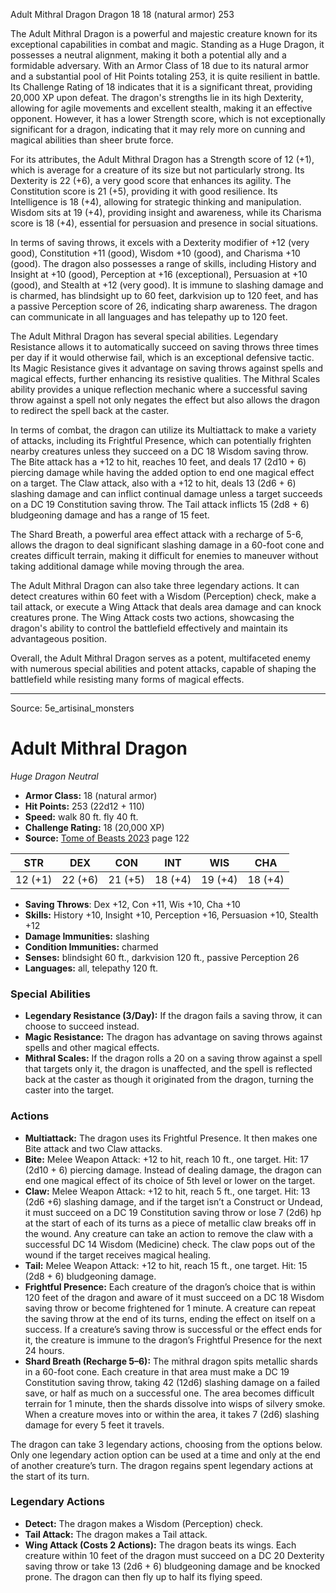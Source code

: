 <MonsterName/>Adult Mithral Dragon</MonsterName>
<CreatureType/>Dragon</CreatureType>
<CR/>18</CR>
<AC/>18 (natural armor)</AC>
<HP/>253</HP>
<summary>The Adult Mithral Dragon is a powerful and majestic creature known for its exceptional capabilities in combat and magic. Standing as a Huge Dragon, it possesses a neutral alignment, making it both a potential ally and a formidable adversary. With an Armor Class of 18 due to its natural armor and a substantial pool of Hit Points totaling 253, it is quite resilient in battle. Its Challenge Rating of 18 indicates that it is a significant threat, providing 20,000 XP upon defeat. The dragon's strengths lie in its high Dexterity, allowing for agile movements and excellent stealth, making it an effective opponent. However, it has a lower Strength score, which is not exceptionally significant for a dragon, indicating that it may rely more on cunning and magical abilities than sheer brute force.</summary>

<detail>

For its attributes, the Adult Mithral Dragon has a Strength score of 12 (+1), which is average for a creature of its size but not particularly strong. Its Dexterity is 22 (+6), a very good score that enhances its agility. The Constitution score is 21 (+5), providing it with good resilience. Its Intelligence is 18 (+4), allowing for strategic thinking and manipulation. Wisdom sits at 19 (+4), providing insight and awareness, while its Charisma score is 18 (+4), essential for persuasion and presence in social situations. 

In terms of saving throws, it excels with a Dexterity modifier of +12 (very good), Constitution +11 (good), Wisdom +10 (good), and Charisma +10 (good). The dragon also possesses a range of skills, including History and Insight at +10 (good), Perception at +16 (exceptional), Persuasion at +10 (good), and Stealth at +12 (very good). It is immune to slashing damage and is charmed, has blindsight up to 60 feet, darkvision up to 120 feet, and has a passive Perception score of 26, indicating sharp awareness. The dragon can communicate in all languages and has telepathy up to 120 feet.

The Adult Mithral Dragon has several special abilities. Legendary Resistance allows it to automatically succeed on saving throws three times per day if it would otherwise fail, which is an exceptional defensive tactic. Its Magic Resistance gives it advantage on saving throws against spells and magical effects, further enhancing its resistive qualities. The Mithral Scales ability provides a unique reflection mechanic where a successful saving throw against a spell not only negates the effect but also allows the dragon to redirect the spell back at the caster.

In terms of combat, the dragon can utilize its Multiattack to make a variety of attacks, including its Frightful Presence, which can potentially frighten nearby creatures unless they succeed on a DC 18 Wisdom saving throw. The Bite attack has a +12 to hit, reaches 10 feet, and deals 17 (2d10 + 6) piercing damage while having the added option to end one magical effect on a target. The Claw attack, also with a +12 to hit, deals 13 (2d6 + 6) slashing damage and can inflict continual damage unless a target succeeds on a DC 19 Constitution saving throw. The Tail attack inflicts 15 (2d8 + 6) bludgeoning damage and has a range of 15 feet.

The Shard Breath, a powerful area effect attack with a recharge of 5-6, allows the dragon to deal significant slashing damage in a 60-foot cone and creates difficult terrain, making it difficult for enemies to maneuver without taking additional damage while moving through the area.

The Adult Mithral Dragon can also take three legendary actions. It can detect creatures within 60 feet with a Wisdom (Perception) check, make a tail attack, or execute a Wing Attack that deals area damage and can knock creatures prone. The Wing Attack costs two actions, showcasing the dragon's ability to control the battlefield effectively and maintain its advantageous position.

Overall, the Adult Mithral Dragon serves as a potent, multifaceted enemy with numerous special abilities and potent attacks, capable of shaping the battlefield while resisting many forms of magical effects.</detail>



---

Source: 5e_artisinal_monsters

# Adult Mithral Dragon

*Huge* *Dragon* *Neutral*

- **Armor Class:** 18 (natural armor)
- **Hit Points:** 253 (22d12 + 110)
- **Speed:** walk 80 ft. fly 40 ft.
- **Challenge Rating:** 18 (20,000 XP)
- **Source:** [Tome of Beasts 2023](https://koboldpress.com/kpstore/product/tome-of-beasts-1-2023-edition/) page 122

| STR | DEX | CON | INT | WIS | CHA |
| --- | --- | --- | --- | --- | --- |
| 12 (+1) | 22 (+6) | 21 (+5) | 18 (+4) | 19 (+4) | 18 (+4) |

- **Saving Throws**: Dex +12, Con +11, Wis +10, Cha +10
- **Skills:** History +10, Insight +10, Perception +16, Persuasion +10, Stealth +12
- **Damage Immunities:** slashing
- **Condition Immunities:** charmed
- **Senses:** blindsight 60 ft., darkvision 120 ft., passive Perception 26
- **Languages:** all, telepathy 120 ft.

### Special Abilities

- **Legendary Resistance (3/Day):** If the dragon fails a saving throw, it can choose to succeed instead.
- **Magic Resistance:** The dragon has advantage on saving throws against spells and other magical effects.
- **Mithral Scales:** If the dragon rolls a 20 on a saving throw against a spell that targets only it, the dragon is unaffected, and the spell is reflected back at the caster as though it originated from the dragon, turning the caster into the target.

### Actions

- **Multiattack:** The dragon uses its Frightful Presence. It then makes one Bite attack and two Claw attacks.
- **Bite:** Melee Weapon Attack: +12 to hit, reach 10 ft., one target. Hit: 17 (2d10 + 6) piercing damage. Instead of dealing damage, the dragon can end one magical effect of its choice of 5th level or lower on the target.
- **Claw:** Melee Weapon Attack: +12 to hit, reach 5 ft., one target. Hit: 13 (2d6 +6) slashing damage, and if the target isn’t a Construct or Undead, it must succeed on a DC 19 Constitution saving throw or lose 7 (2d6) hp at the start of each of its turns as a piece of metallic claw breaks off in the wound. Any creature can take an action to remove the claw with a successful DC 14 Wisdom (Medicine) check. The claw pops out of the wound if the target receives magical healing.
- **Tail:** Melee Weapon Attack: +12 to hit, reach 15 ft., one target. Hit: 15 (2d8 + 6) bludgeoning damage.
- **Frightful Presence:** Each creature of the dragon’s choice that is within 120 feet of the dragon and aware of it must succeed on a DC 18 Wisdom saving throw or become frightened for 1 minute. A creature can repeat the saving throw at the end of its turns, ending the effect on itself on a success. If a creature’s saving throw is successful or the effect ends for it, the creature is immune to the dragon’s Frightful Presence for the next 24 hours.
- **Shard Breath (Recharge 5–6):** The mithral dragon spits metallic shards in a 60-foot cone. Each creature in that area must make a DC 19 Constitution saving throw, taking 42 (12d6) slashing damage on a failed save, or half as much on a successful one. The area becomes difficult terrain for 1 minute, then the shards dissolve into wisps of silvery smoke. When a creature moves into or within the area, it takes 7 (2d6) slashing damage for every 5 feet it travels.

The dragon can take 3 legendary actions, choosing from the options below. Only one legendary action option can be used at a time and only at the end of another creature’s turn. The dragon regains spent legendary actions at the start of its turn.

### Legendary Actions

- **Detect:** The dragon makes a Wisdom (Perception) check.
- **Tail Attack:** The dragon makes a Tail attack.
- **Wing Attack (Costs 2 Actions):** The dragon beats its wings. Each creature within 10 feet of the dragon must succeed on a DC 20 Dexterity saving throw or take 13 (2d6 + 6) bludgeoning damage and be knocked prone. The dragon can then fly up to half its flying speed.


